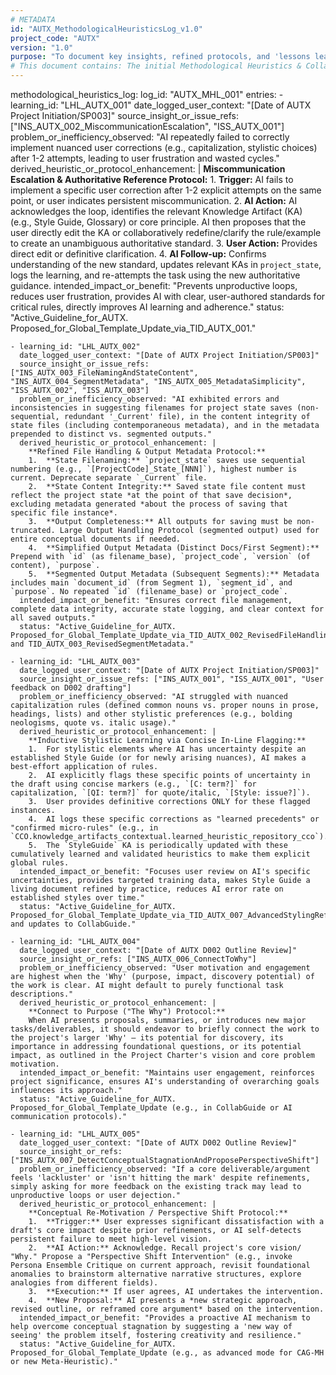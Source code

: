 ```yaml
---
# METADATA
id: "AUTX_MethodologicalHeuristicsLog_v1.0"
project_code: "AUTX"
version: "1.0"
purpose: "To document key insights, refined protocols, and 'lessons learned' about the collaborative process, AI operation, and conceptual development strategies emerging during Project AUTX, serving as a guide for current execution and future template/engine improvements."
# This document contains: The initial Methodological Heuristics & Collaborative Learnings Log
---
```

methodological_heuristics_log:
  log_id: "AUTX_MHL_001"
  entries:
    - learning_id: "LHL_AUTX_001"
      date_logged_user_context: "[Date of AUTX Project Initiation/SP003]"
      source_insight_or_issue_refs: ["INS_AUTX_002_MiscommunicationEscalation", "ISS_AUTX_001"]
      problem_or_inefficiency_observed: "AI repeatedly failed to correctly implement nuanced user corrections (e.g., capitalization, stylistic choices) after 1-2 attempts, leading to user frustration and wasted cycles."
      derived_heuristic_or_protocol_enhancement: |
        **Miscommunication Escalation & Authoritative Reference Protocol:**
        1.  **Trigger:** AI fails to implement a specific user correction after 1-2 explicit attempts on the same point, or user indicates persistent miscommunication.
        2.  **AI Action:** AI acknowledges the loop, identifies the relevant Knowledge Artifact (KA) (e.g., Style Guide, Glossary) or core principle. AI then proposes that the user directly edit the KA or collaboratively redefine/clarify the rule/example to create an unambiguous authoritative standard.
        3.  **User Action:** Provides direct edit or definitive clarification.
        4.  **AI Follow-up:** Confirms understanding of the new standard, updates relevant KAs in `project_state`, logs the learning, and re-attempts the task using the new authoritative guidance.
      intended_impact_or_benefit: "Prevents unproductive loops, reduces user frustration, provides AI with clear, user-authored standards for critical rules, directly improves AI learning and adherence."
      status: "Active_Guideline_for_AUTX. Proposed_for_Global_Template_Update_via_TID_AUTX_001."

    - learning_id: "LHL_AUTX_002"
      date_logged_user_context: "[Date of AUTX Project Initiation/SP003]"
      source_insight_or_issue_refs: ["INS_AUTX_003_FileNamingAndStateContent", "INS_AUTX_004_SegmentMetadata", "INS_AUTX_005_MetadataSimplicity", "ISS_AUTX_002", "ISS_AUTX_003"]
      problem_or_inefficiency_observed: "AI exhibited errors and inconsistencies in suggesting filenames for project state saves (non-sequential, redundant '_Current' file), in the content integrity of state files (including contemporaneous metadata), and in the metadata prepended to distinct vs. segmented outputs."
      derived_heuristic_or_protocol_enhancement: |
        **Refined File Handling & Output Metadata Protocol:**
        1.  **State Filenaming:** `project_state` saves use sequential numbering (e.g., `[ProjectCode]_State_[NNN]`), highest number is current. Deprecate separate `_Current` file.
        2.  **State Content Integrity:** Saved state file content must reflect the project state *at the point of that save decision*, excluding metadata generated *about the process of saving that specific file instance*.
        3.  **Output Completeness:** All outputs for saving must be non-truncated. Large Output Handling Protocol (segmented output) used for entire conceptual documents if needed.
        4.  **Simplified Output Metadata (Distinct Docs/First Segment):** Prepend with `id` (as filename_base), `project_code`, `version` (of content), `purpose`.
        5.  **Segmented Output Metadata (Subsequent Segments):** Metadata includes main `document_id` (from Segment 1), `segment_id`, and `purpose`. No repeated `id` (filename_base) or `project_code`.
      intended_impact_or_benefit: "Ensures correct file management, complete data integrity, accurate state logging, and clear context for all saved outputs."
      status: "Active_Guideline_for_AUTX. Proposed_for_Global_Template_Update_via_TID_AUTX_002_RevisedFileHandling and TID_AUTX_003_RevisedSegmentMetadata."

    - learning_id: "LHL_AUTX_003"
      date_logged_user_context: "[Date of AUTX Project Initiation/SP003]"
      source_insight_or_issue_refs: ["INS_AUTX_001", "ISS_AUTX_001", "User feedback on D002 drafting"]
      problem_or_inefficiency_observed: "AI struggled with nuanced capitalization rules (defined common nouns vs. proper nouns in prose, headings, lists) and other stylistic preferences (e.g., bolding neologisms, quote vs. italic usage)."
      derived_heuristic_or_protocol_enhancement: |
        **Inductive Stylistic Learning via Concise In-Line Flagging:**
        1.  For stylistic elements where AI has uncertainty despite an established Style Guide (or for newly arising nuances), AI makes a best-effort application of rules.
        2.  AI explicitly flags these specific points of uncertainty in the draft using concise markers (e.g., `[C: term?]` for capitalization, `[QI: term?]` for quote/italic, `[Style: issue?]`).
        3.  User provides definitive corrections ONLY for these flagged instances.
        4.  AI logs these specific corrections as "learned precedents" or "confirmed micro-rules" (e.g., in `CCO.knowledge_artifacts_contextual.learned_heuristic_repository_cco`).
        5.  The `StyleGuide` KA is periodically updated with these cumulatively learned and validated heuristics to make them explicit global rules.
      intended_impact_or_benefit: "Focuses user review on AI's specific uncertainties, provides targeted training data, makes Style Guide a living document refined by practice, reduces AI error rate on established styles over time."
      status: "Active_Guideline_for_AUTX. Proposed_for_Global_Template_Update_via_TID_AUTX_007_AdvancedStylingRefinement and updates to CollabGuide."

    - learning_id: "LHL_AUTX_004"
      date_logged_user_context: "[Date of AUTX D002 Outline Review]"
      source_insight_or_refs: ["INS_AUTX_006_ConnectToWhy"]
      problem_or_inefficiency_observed: "User motivation and engagement are highest when the 'Why' (purpose, impact, discovery potential) of the work is clear. AI might default to purely functional task descriptions."
      derived_heuristic_or_protocol_enhancement: |
        **Connect to Purpose ("The Why") Protocol:**
        When AI presents proposals, summaries, or introduces new major tasks/deliverables, it should endeavor to briefly connect the work to the project's larger 'Why' – its potential for discovery, its importance in addressing foundational questions, or its potential impact, as outlined in the Project Charter's vision and core problem motivation.
      intended_impact_or_benefit: "Maintains user engagement, reinforces project significance, ensures AI's understanding of overarching goals influences its approach."
      status: "Active_Guideline_for_AUTX. Proposed_for_Global_Template_Update (e.g., in CollabGuide or AI communication protocols)."

    - learning_id: "LHL_AUTX_005"
      date_logged_user_context: "[Date of AUTX D002 Outline Review]"
      source_insight_or_refs: ["INS_AUTX_007_DetectConceptualStagnationAndProposePerspectiveShift"]
      problem_or_inefficiency_observed: "If a core deliverable/argument feels 'lackluster' or 'isn't hitting the mark' despite refinements, simply asking for more feedback on the existing track may lead to unproductive loops or user dejection."
      derived_heuristic_or_protocol_enhancement: |
        **Conceptual Re-Motivation / Perspective Shift Protocol:**
        1.  **Trigger:** User expresses significant dissatisfaction with a draft's core impact despite prior refinements, or AI self-detects persistent failure to meet high-level vision.
        2.  **AI Action:** Acknowledge. Recall project's core vision/ "Why." Propose a "Perspective Shift Intervention" (e.g., invoke Persona Ensemble Critique on current approach, revisit foundational anomalies to brainstorm alternative narrative structures, explore analogies from different fields).
        3.  **Execution:** If user agrees, AI undertakes the intervention.
        4.  **New Proposal:** AI presents a *new strategic approach, revised outline, or reframed core argument* based on the intervention.
      intended_impact_or_benefit: "Provides a proactive AI mechanism to help overcome conceptual stagnation by suggesting a 'new way of seeing' the problem itself, fostering creativity and resilience."
      status: "Active_Guideline_for_AUTX. Proposed_for_Global_Template_Update (e.g., as advanced mode for CAG-MH or new Meta-Heuristic)."